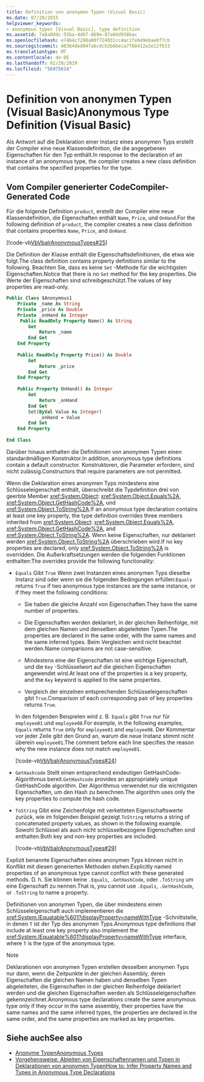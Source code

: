 ```yaml
---
title: Definition von anonymen Typen (Visual Basic)
ms.date: 07/20/2015
helpviewer_keywords:
- anonymous types [Visual Basic], type definition
ms.assetid: 7a8a0ddc-55ba-4d67-869e-87a84d938bac
ms.openlocfilehash: e74b4c7298a80f724031cc4ac1feb49ebae8f7cb
ms.sourcegitcommit: 40364ded04fa6cdcb2b6beca7f68412e2e12f633
ms.translationtype: MT
ms.contentlocale: de-DE
ms.lasthandoff: 02/28/2019
ms.locfileid: "56975614"
---
```

# <a name="anonymous-type-definition-visual-basic"></a><span data-ttu-id="b4ee9-102">Definition von anonymen Typen (Visual Basic)</span><span class="sxs-lookup"><span data-stu-id="b4ee9-102">Anonymous Type Definition (Visual Basic)</span></span>
<span data-ttu-id="b4ee9-103">Als Antwort auf die Deklaration einer Instanz eines anonymen Typs erstellt der Compiler eine neue Klassendefinition, die die angegebenen Eigenschaften für den Typ enthält.</span><span class="sxs-lookup"><span data-stu-id="b4ee9-103">In response to the declaration of an instance of an anonymous type, the compiler creates a new class definition that contains the specified properties for the type.</span></span>  
  
## <a name="compiler-generated-code"></a><span data-ttu-id="b4ee9-104">Vom Compiler generierter Code</span><span class="sxs-lookup"><span data-stu-id="b4ee9-104">Compiler-Generated Code</span></span>  
 <span data-ttu-id="b4ee9-105">Für die folgende Definition `product`, erstellt der Compiler eine neue Klassendefinition, die Eigenschaften enthält `Name`, `Price`, und `OnHand`.</span><span class="sxs-lookup"><span data-stu-id="b4ee9-105">For the following definition of `product`, the compiler creates a new class definition that contains properties `Name`, `Price`, and `OnHand`.</span></span>  
  
 [!code-vb[VbVbalrAnonymousTypes#25](~/samples/snippets/visualbasic/VS_Snippets_VBCSharp/VbVbalrAnonymousTypes/VB/Class2.vb#25)]  
  
 <span data-ttu-id="b4ee9-106">Die Definition der Klasse enthält die Eigenschaftsdefinitionen, die etwa wie folgt.</span><span class="sxs-lookup"><span data-stu-id="b4ee9-106">The class definition contains property definitions similar to the following.</span></span> <span data-ttu-id="b4ee9-107">Beachten Sie, dass es keine `Set` -Methode für die wichtigsten Eigenschaften.</span><span class="sxs-lookup"><span data-stu-id="b4ee9-107">Notice that there is no `Set` method for the key properties.</span></span> <span data-ttu-id="b4ee9-108">Die Werte der Eigenschaften sind schreibgeschützt.</span><span class="sxs-lookup"><span data-stu-id="b4ee9-108">The values of key properties are read-only.</span></span>  
  
```vb  
Public Class $Anonymous1  
    Private _name As String  
    Private _price As Double  
    Private _onHand As Integer  
     Public ReadOnly Property Name() As String  
        Get  
            Return _name  
        End Get  
    End Property  
  
    Public ReadOnly Property Price() As Double  
        Get  
            Return _price  
        End Get  
    End Property  
  
    Public Property OnHand() As Integer  
        Get  
            Return _onHand  
        End Get  
        Set(ByVal Value As Integer)  
            _onHand = Value  
        End Set  
    End Property  
  
End Class  
```  
  
 <span data-ttu-id="b4ee9-109">Darüber hinaus enthalten die Definitionen von anonymen Typen einen standardmäßigen Konstruktor.</span><span class="sxs-lookup"><span data-stu-id="b4ee9-109">In addition, anonymous type definitions contain a default constructor.</span></span> <span data-ttu-id="b4ee9-110">Konstruktoren, die Parameter erfordern, sind nicht zulässig.</span><span class="sxs-lookup"><span data-stu-id="b4ee9-110">Constructors that require parameters are not permitted.</span></span>  
  
 <span data-ttu-id="b4ee9-111">Wenn die Deklaration eines anonymen Typs mindestens eine Schlüsseleigenschaft enthält, überschreibt die Typdefinition drei von geerbte Member <xref:System.Object>: <xref:System.Object.Equals%2A>, <xref:System.Object.GetHashCode%2A>, und <xref:System.Object.ToString%2A>.</span><span class="sxs-lookup"><span data-stu-id="b4ee9-111">If an anonymous type declaration contains at least one key property, the type definition overrides three members inherited from <xref:System.Object>: <xref:System.Object.Equals%2A>, <xref:System.Object.GetHashCode%2A>, and <xref:System.Object.ToString%2A>.</span></span> <span data-ttu-id="b4ee9-112">Wenn keine Eigenschaften, nur deklariert werden <xref:System.Object.ToString%2A> überschrieben wird.</span><span class="sxs-lookup"><span data-stu-id="b4ee9-112">If no key properties are declared, only <xref:System.Object.ToString%2A> is overridden.</span></span> <span data-ttu-id="b4ee9-113">Die Außerkraftsetzungen werden die folgenden Funktionen enthalten:</span><span class="sxs-lookup"><span data-stu-id="b4ee9-113">The overrides provide the following functionality:</span></span>  
  
-   <span data-ttu-id="b4ee9-114">`Equals` Gibt `True` Wenn zwei Instanzen eines anonymen Typs dieselbe Instanz sind oder wenn sie die folgenden Bedingungen erfüllen:</span><span class="sxs-lookup"><span data-stu-id="b4ee9-114">`Equals` returns `True` if two anonymous type instances are the same instance, or if they meet the following conditions:</span></span>  
  
    -   <span data-ttu-id="b4ee9-115">Sie haben die gleiche Anzahl von Eigenschaften.</span><span class="sxs-lookup"><span data-stu-id="b4ee9-115">They have the same number of properties.</span></span>  
  
    -   <span data-ttu-id="b4ee9-116">Die Eigenschaften werden deklariert, in der gleichen Reihenfolge, mit dem gleichen Namen und denselben abgeleiteten Typen.</span><span class="sxs-lookup"><span data-stu-id="b4ee9-116">The properties are declared in the same order, with the same names and the same inferred types.</span></span> <span data-ttu-id="b4ee9-117">Beim Vergleichen wird nicht beachtet werden.</span><span class="sxs-lookup"><span data-stu-id="b4ee9-117">Name comparisons are not case-sensitive.</span></span>  
  
    -   <span data-ttu-id="b4ee9-118">Mindestens eine der Eigenschaften ist eine wichtige Eigenschaft, und die `Key` -Schlüsselwort auf die gleichen Eigenschaften angewendet wird.</span><span class="sxs-lookup"><span data-stu-id="b4ee9-118">At least one of the properties is a key property, and the `Key` keyword is applied to the same properties.</span></span>  
  
    -   <span data-ttu-id="b4ee9-119">Vergleich der einzelnen entsprechenden Schlüsseleigenschaften gibt `True`.</span><span class="sxs-lookup"><span data-stu-id="b4ee9-119">Comparison of each corresponding pair of key properties returns `True`.</span></span>  
  
     <span data-ttu-id="b4ee9-120">In den folgenden Beispielen wird z. B. `Equals` gibt `True` nur für `employee01` und `employee08`.</span><span class="sxs-lookup"><span data-stu-id="b4ee9-120">For example, in the following examples, `Equals` returns `True` only for `employee01` and `employee08`.</span></span> <span data-ttu-id="b4ee9-121">Der Kommentar vor jeder Zeile gibt den Grund an, warum die neue Instanz stimmt nicht überein `employee01`.</span><span class="sxs-lookup"><span data-stu-id="b4ee9-121">The comment before each line specifies the reason why the new instance does not match `employee01`.</span></span>  
  
     [!code-vb[VbVbalrAnonymousTypes#24](~/samples/snippets/visualbasic/VS_Snippets_VBCSharp/VbVbalrAnonymousTypes/VB/Class2.vb#24)]  
  
-   <span data-ttu-id="b4ee9-122">`GetHashcode` Stellt einen entsprechend eindeutigen GetHashCode-Algorithmus bereit.</span><span class="sxs-lookup"><span data-stu-id="b4ee9-122">`GetHashcode` provides an appropriately unique GetHashCode algorithm.</span></span> <span data-ttu-id="b4ee9-123">Der Algorithmus verwendet nur die wichtigsten Eigenschaften, um den Hash zu berechnen.</span><span class="sxs-lookup"><span data-stu-id="b4ee9-123">The algorithm uses only the key properties to compute the hash code.</span></span>  
  
-   <span data-ttu-id="b4ee9-124">`ToString` Gibt eine Zeichenfolge mit verketteten Eigenschaftswerte zurück, wie im folgenden Beispiel gezeigt.</span><span class="sxs-lookup"><span data-stu-id="b4ee9-124">`ToString` returns a string of concatenated property values, as shown in the following example.</span></span> <span data-ttu-id="b4ee9-125">Sowohl Schlüssel als auch nicht schlüsselbezogene Eigenschaften sind enthalten.</span><span class="sxs-lookup"><span data-stu-id="b4ee9-125">Both key and non-key properties are included.</span></span>  
  
     [!code-vb[VbVbalrAnonymousTypes#29](~/samples/snippets/visualbasic/VS_Snippets_VBCSharp/VbVbalrAnonymousTypes/VB/Class2.vb#29)]  
  
 <span data-ttu-id="b4ee9-126">Explizit benannte Eigenschaften eines anonymen Typs können nicht in Konflikt mit diesen generierten Methoden stehen.</span><span class="sxs-lookup"><span data-stu-id="b4ee9-126">Explicitly named properties of an anonymous type cannot conflict with these generated methods.</span></span> <span data-ttu-id="b4ee9-127">D. h. Sie können keine `.Equals`, `.GetHashCode`, oder `.ToString` um eine Eigenschaft zu nennen.</span><span class="sxs-lookup"><span data-stu-id="b4ee9-127">That is, you cannot use `.Equals`, `.GetHashCode`, or `.ToString` to name a property.</span></span>  
  
 <span data-ttu-id="b4ee9-128">Definitionen von anonymen Typen, die über mindestens einen Schlüsseleigenschaft auch implementieren die <xref:System.IEquatable%601?displayProperty=nameWithType> -Schnittstelle, in denen `T` ist der Typ des anonymen Typs.</span><span class="sxs-lookup"><span data-stu-id="b4ee9-128">Anonymous type definitions that include at least one key property also implement the <xref:System.IEquatable%601?displayProperty=nameWithType> interface, where `T` is the type of the anonymous type.</span></span>  
  
> [!NOTE]
>  <span data-ttu-id="b4ee9-129">Deklarationen von anonymen Typen erstellen desselben anonymen Typs nur dann, wenn die Zeitpunkte in der gleichen Assembly, deren Eigenschaften die gleichen Namen haben und denselben Typen abgeleiteten, die Eigenschaften in der gleichen Reihenfolge deklariert werden und die gleichen Eigenschaften werden als Schlüsseleigenschaften gekennzeichnet.</span><span class="sxs-lookup"><span data-stu-id="b4ee9-129">Anonymous type declarations create the same anonymous type only if they occur in the same assembly, their properties have the same names and the same inferred types, the properties are declared in the same order, and the same properties are marked as key properties.</span></span>  
  
## <a name="see-also"></a><span data-ttu-id="b4ee9-130">Siehe auch</span><span class="sxs-lookup"><span data-stu-id="b4ee9-130">See also</span></span>
- [<span data-ttu-id="b4ee9-131">Anonyme Typen</span><span class="sxs-lookup"><span data-stu-id="b4ee9-131">Anonymous Types</span></span>](../../../../visual-basic/programming-guide/language-features/objects-and-classes/anonymous-types.md)
- [<span data-ttu-id="b4ee9-132">Vorgehensweise: Ableiten von Eigenschaftennamen und Typen in Deklarationen von anonymen Typen</span><span class="sxs-lookup"><span data-stu-id="b4ee9-132">How to: Infer Property Names and Types in Anonymous Type Declarations</span></span>](../../../../visual-basic/programming-guide/language-features/objects-and-classes/how-to-infer-property-names-and-types-in-anonymous-type-declarations.md)
